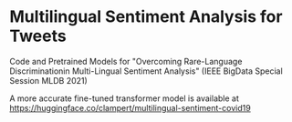 # Multilingual Sentiment Analysis for Tweets
Code and Pretrained Models for "Overcoming Rare-Language Discriminationin Multi-Lingual Sentiment Analysis" (IEEE BigData Special Session MLDB 2021)

A more accurate fine-tuned transformer model is available at
https://huggingface.co/clampert/multilingual-sentiment-covid19
